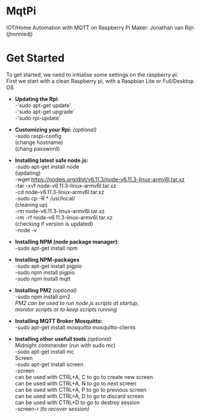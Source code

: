 # MqtPi
IOT/Home Automation with MQTT on Raspberry Pi
Maker: Jonathan van Rijn (jhonniedj)

Get Started
==============
To get started, we need to initialise some settings on the raspberry pi.
<br>First we start with a clean Raspberry pi, with a Raspbian Lite or Full/Desktop OS

- **Updating the Rpi**:
<br>-'sudo apt-get update'
<br>-'sudo apt-get upgrade'
<br>-'sudo rpi-update'

- **Customizing your Rpi:** *(optional)*
<br>-sudo raspi-config
<br>(change hostname)
<br>(chang password)

- **Installing latest safe node.js:**
<br>-sudo apt-get install node
<br>(updating)
<br>-wget https://nodejs.org/dist/v6.11.3/node-v6.11.3-linux-armv6l.tar.xz
<br>-tar -xvf node-v6.11.3-linux-armv6l.tar.xz
<br>-cd node-v6.11.3-linux-armv6l.tar.xz
<br>-sudo cp -R * /usr/local/
<br>(cleaning up)
<br>-rm node-v6.11.3-linux-armv6l.tar.xz
<br>-rm -rf node-v6.11.3-linux-armv6l.tar.xz
<br>(checking if version is updated)
<br>-node -v

- **Installing NPM (node package manager):**
<br>-sudo apt-get install npm
- **Installing NPM-packages**
<br>-sudo apt-get install pigpio
<br>-sudo npm install pigpio 
<br>-sudo npm install mqtt
- **Installing PM2** *(optional)*
<br>-sudo npm install pm2
<br>*PM2 can be used to run node.js scripts at startup,*
<br>*monitor scripts or to keep scripts running*

- **Installing MQTT Broker Mosquitto:**
<br>-sudo apt-get install mosquitto mosquitto-clients

- **Installing other usefull tools** *(optional)*
<br>Midnight commander (run with sudo mc)
<br>-sudo apt-get install mc
<br>Screen
<br>-sudo apt-get install screen
<br>-screen
<br>can be used with CTRL+A, C to go to create new screen
<br>can be used with CTRL+A, N to go to next screen
<br>can be used with CTRL+A, P to go to previous screen
<br>can be used with CTRL+A, D to go to discard screen
<br>can be used with CTRL+D to go to destroy session
<br>-screen-r *(to recover session)*
